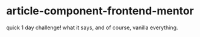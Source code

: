 # article-component-frontend-mentor
quick 1 day challenge! what it says, and of course, vanilla everything.

